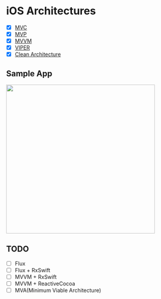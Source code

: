 # iOS Architectures

- [x] [MVC](https://github.com/tattn/ios-architectures/tree/master/ios-architectures/MVC)
- [x] [MVP](https://github.com/tattn/ios-architectures/tree/master/ios-architectures/MVP)
- [x] [MVVM](https://github.com/tattn/ios-architectures/tree/master/ios-architectures/MVVM)
- [x] [VIPER](https://github.com/tattn/ios-architectures/tree/master/ios-architectures/VIPER)
- [x] [Clean Architecture](https://github.com/tattn/ios-architectures/tree/master/ios-architectures/CleanArchitecture)

## Sample App

<img width=400 src="https://qiita-image-store.s3.amazonaws.com/0/91631/0a8d4c61-1105-e45d-7507-19eddc2efe9a.png">

## TODO

- [ ] Flux
- [ ] Flux + RxSwift
- [ ] MVVM + RxSwift
- [ ] MVVM + ReactiveCocoa
- [ ] MVA(Minimum Viable Architecture)
